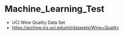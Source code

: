 # Machine_Learning_Test
* UCI Wine Quality Data Set 
* https://archive.ics.uci.edu/ml/datasets/Wine+Quality